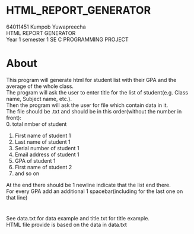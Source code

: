 # HTML_REPORT_GENERATOR

64011451 Kumpob Yuwapreecha<br />
HTML REPORT GENERATOR<br />
Year 1 semester 1 SE C PROGRAMMING PROJECT<br />

# About
This program will generate html for student list with their GPA and the average of the whole class.<br />
The program will ask the user to enter title for the list of student(e.g. Class name, Subject name, etc.).<br />
Then the program will ask the user for file which contain data in it.<br />
The file should be .txt and should be in this order(without the number in front):<br />
0. total nmber of student
1. First name of student 1
2. Last name of student 1
3. Serial number of student 1
4. Email address of student 1
5. GPA of student 1
6. First name of student 2
7. and so on

At the end there should be 1 newline indicate that the list end there.<br />
For every GPA add an additional 1 spacebar(including for the last one on that line)
#
See data.txt for data example and title.txt for title example.<br />
HTML file provide is based on the data in data.txt
